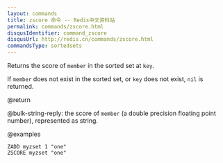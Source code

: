 ```yaml
---
layout: commands
title: zscore 命令 -- Redis中文资料站
permalink: commands/zscore.html
disqusIdentifier: command_zscore
disqusUrl: http://redis.cn/commands/zscore.html
commandsType: sortedsets
---
```


Returns the score of `member` in the sorted set at `key`.

If `member` does not exist in the sorted set, or `key` does not exist, `nil` is
returned.

@return

@bulk-string-reply: the score of `member` (a double precision floating point number),
represented as string.

@examples

```cli
ZADD myzset 1 "one"
ZSCORE myzset "one"
```
